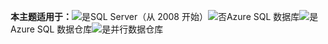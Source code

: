 <Token>**本主题适用于：**![是](media/yes.png)SQL Server（从 2008 开始）![否](media/no.png)Azure SQL 数据库![是](media/yes.png)Azure SQL 数据仓库![是](media/yes.png)并行数据仓库</Token>

